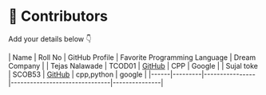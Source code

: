 # 👥 Contributors

Add your details below 👇

| Name | Roll No | GitHub Profile | Favorite Programming Language | Dream Company |
| Tejas Nalawade | TCOD01 | [GitHub](https://github.com/Tejas-Santosh-Nalawade) | CPP | Google |
| Sujal toke | SCOB53 | [GitHub](https://github.com/SujalTOke) | cpp,python | google |
|------|---------|----------------|-------------------------------|---------------|
